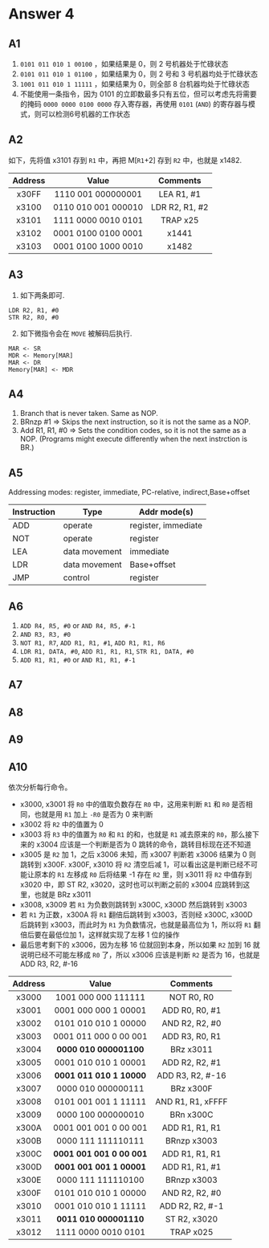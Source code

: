 # Answer 4

## A1

1. `0101 011 010 1 00100` ，如果结果是 0，则 2 号机器处于忙碌状态
2. `0101 011 010 1 01100` ，如果结果为 0，则 2 号和 3 号机器均处于忙碌状态
3. `1001 011 010 1 11111` ，如果结果为 0，则全部 8 台机器均处于忙碌状态
4. 不能使用一条指令，因为 0101 的立即数最多只有五位，但可以考虑先将需要的掩码 `0000 0000 0100 0000` 存入寄存器，再使用 `0101` (`AND`) 的寄存器与模式，则可以检测6号机器的工作状态

## A2

如下，先将值 x3101 存到 `R1` 中，再把 M[`R1`+2] 存到 `R2` 中，也就是 x1482.

| Address |        Value        |    Comments    |
| :-----: | :-----------------: | :------------: |
|  x30FF  | 1110 001 000000001  |   LEA R1, #1   |
|  x3100  | 0110 010 001 000010 | LDR R2, R1, #2 |
|  x3101  | 1111 0000 0010 0101 |    TRAP x25    |
|  x3102  | 0001 0100 0100 0001 |     x1441      |
|  x3103  | 0001 0100 1000 0010 |     x1482      |

## A3

1. 如下两条即可.

```
LDR R2, R1, #0
STR R2, R0, #0
```

2. 如下微指令会在 `MOVE` 被解码后执行.

```
MAR <- SR
MDR <- Memory[MAR]
MAR <- DR
Memory[MAR] <- MDR
```

## A4

1. Branch that is never taken. Same as NOP.
2. BRnzp #1 => Skips the next instruction, so it is not the same as a NOP.
3. Add R1, R1, #0 => Sets the condition codes, so it is not the same as a NOP. (Programs might execute differently when the next instrction is BR.)

## A5

Addressing modes: register, immediate, PC-relative, indirect,Base+offset

| Instruction | Type          | Addr mode(s)        |
| ----------- | ------------- | ------------------- |
| ADD         | operate       | register, immediate |
| NOT         | operate       | register            |
| LEA         | data movement | immediate           |
| LDR         | data movement | Base+offset         |
| JMP         | control       | register            |

## A6

1. `ADD R4, R5, #0` or `AND R4, R5, #-1`
2. `AND R3, R3, #0`
3. `NOT R1, R7`, `ADD R1, R1, #1`, `ADD R1, R1, R6`
4. `LDR R1, DATA, #0`, `ADD R1, R1, R1`, `STR R1, DATA, #0`
5. `ADD R1, R1, #0` or `AND R1, R1, #-1`

## A7

## A8

## A9

## A10

依次分析每行命令。

- x3000, x3001 将 `R0` 中的值取负数存在 `R0` 中，这用来判断 `R1` 和 `R0` 是否相同，也就是用 `R1` 加上 `-R0` 是否为 0 来判断
- x3002 将 `R2` 中的值置为 0
- x3003 将 `R3` 中的值置为 `R0` 和 `R1` 的和，也就是 `R1` 减去原来的 `R0`，那么接下来的 x3004 应该是一个判断是否为 0 跳转的命令，跳转目标现在还不知道
- x3005 是 `R2` 加 1，之后 x3006 未知，而 x3007 判断若 x3006 结果为 0 则跳转到 x300F. x300F, x3010 将 `R2` 清空后减 1，可以看出这是判断已经不可能让原本的 `R1` 左移成 `R0` 后将结果 -1 存在 `R2` 里，则 x3011 将 `R2` 中值存到 x3020 中，即 ST R2, x3020，这时也可以判断之前的 x3004 应跳转到这里，也就是 BRz x3011
- x3008, x3009 若 `R1` 为负数则跳转到 x300C, x300D 然后跳转到 x3003
- 若 `R1` 为正数，x300A 将 `R1` 翻倍后跳转到 x3003，否则经 x300C, x300D 后跳转到 x3003，而此时为 `R1` 为负数情况，也就是最高位为 1，所以将 `R1` 翻倍后要在最低位加 1，这样就实现了左移 1 位的操作
- 最后思考剩下的 x3006，因为左移 16 位就回到本身，所以如果 `R2` 加到 16 就说明已经不可能左移成 `R0` 了，所以 x3006 应该是判断 `R2` 是否为 16，也就是 ADD R3, R2, #-16

| Address |           Value           |     Comments      |
| :-----: | :-----------------------: | :---------------: |
|  x3000  |    1001 000 000 111111    |    NOT R0, R0     |
|  x3001  |   0001 000 000 1 00001    |  ADD R0, R0, #1   |
|  x3002  |   0101 010 010 1 00000    |  AND R2, R2, #0   |
|  x3003  |   0001 011 000 0 00 001   |  ADD R3, R0, R1   |
|  x3004  |  **0000 010 000001100**   |     BRz x3011     |
|  x3005  |   0001 010 010 1 00001    |  ADD R2, R2, #1   |
|  x3006  | **0001 011 010 1 10000**  | ADD R3, R2, #-16  |
|  x3007  |    0000 010 000000111     |     BRz x300F     |
|  x3008  |   0101 001 001 1 11111    | AND R1, R1, xFFFF |
|  x3009  |    0000 100 000000010     |     BRn x300C     |
|  x300A  |   0001 001 001 0 00 001   |  ADD R1, R1, R1   |
|  x300B  |    0000 111 111110111     |    BRnzp x3003    |
|  x300C  | **0001 001 001 0 00 001** |  ADD R1, R1, R1   |
|  x300D  | **0001 001 001 1 00001**  |  ADD R1, R1, #1   |
|  x300E  |    0000 111 111110100     |    BRnzp x3003    |
|  x300F  |   0101 010 010 1 00000    |  AND R2, R2, #0   |
|  x3010  |   0001 010 010 1 11111    |  ADD R2, R2, #-1  |
|  x3011  |  **0011 010 000001110**   |   ST R2, x3020    |
|  x3012  |    1111 0000 0010 0101    |     TRAP x025     |
